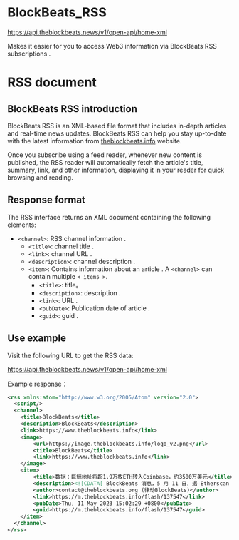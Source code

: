 # BlockBeats_RSS

https://api.theblockbeats.news/v1/open-api/home-xml

Makes it easier for you to access Web3 information via BlockBeats RSS subscriptions .

# RSS document

## BlockBeats RSS introduction

BlockBeats RSS is an XML-based file format that includes in-depth articles and real-time news updates. BlockBeats RSS can help you stay up-to-date with the latest information from [theblockbeats.info](https://theblockbeats.info) website.

Once you subscribe using a feed reader, whenever new content is published, the RSS reader will automatically fetch the article's title, summary, link, and other information, displaying it in your reader for quick browsing and reading.

## Response format

The RSS interface returns an XML document containing the following elements:

- `<channel>`: RSS channel information .
  - `<title>`: channel title .
  - `<link>`: channel URL .
  - `<description>`: channel description .
  - `<item>`: Contains information about an article . A `<channel>` can contain multiple `< items >`.
    - `<title>`: title。
    - `<description>`: description .
    - `<link>`:  URL .
    - `<pubDate>`: Publication date of article .
    - `<guid>`: guid .

## Use example

Visit the following URL to get the RSS data:

https://api.theblockbeats.news/v1/open-api/home-xml

Example response：

```xml
<rss xmlns:atom="http://www.w3.org/2005/Atom" version="2.0">
  <script/>
  <channel>
    <title>BlockBeats</title>
    <description>BlockBeats</description>
    <link>https://www.theblockbeats.info</link>
    <image>
        <url>https://image.theblockbeats.info/logo_v2.png</url>
        <title>BlockBeats</title>
        <link>https://www.theblockbeats.info</link>
    </image>
    <item>
        <title>数据：巨鲸地址将超1.9万枚ETH转入Coinbase，约3500万美元</title>
        <description><![CDATA[ BlockBeats 消息，5 月 11 日，据 Etherscan 数据显示，「0xC159」开头匿名地址 6 分钟前将 19,093 枚 ETH 转入链上标记为「Coinbase 10」的地址，约合 3500 万美元。 ]]></description>
        <author>contact@theblockbeats.org (律动BlockBeats)</author>
        <link>https://m.theblockbeats.info/flash/137547</link>
        <pubDate>Thu, 11 May 2023 15:02:29 +0800</pubDate>
        <guid>https://m.theblockbeats.info/flash/137547</guid>
    </item>
  </channel>
</rss>

